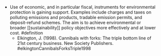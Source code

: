 - Use of economic, and in particular fiscal, instruments for environmental protection is gaining support. Examples include charges and taxes on polluting emissions and products, tradable emission permits, and deposit-refund schemes. The aim is to achieve environmental or broader [[sustainability]] policy objectives more effectively and at lower cost. #definition
	- Elkington, J. (1998). Cannibals with forks: The triple bottom line of 21st century business. New Society Publishers. #elkingtonCannibalsForksTriple1998
